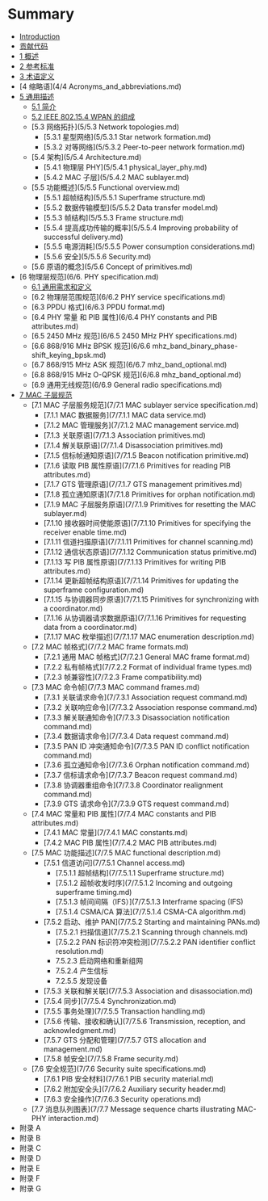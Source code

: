 # Summary

* [Introduction](README.md)
* [贡献代码](contribution.md)
* [1 概述](1/1.Overview.md)
* [2 参考标准](2/2.Normative_references.md)
* [3 术语定义](3/3.Definitions.md)
* [4 缩略语](4/4 Acronyms_and_abbreviations.md)
* [5 通用描述](5/5.General_description.md)
   * [5.1 简介](5/5.1.Introduction.md)
   * [5.2  IEEE 802.15.4 WPAN 的组成](5/5.2.omponents_of_the_IEEE_802.15.4_WPAN.md)
   * [5.3 网络拓扑](5/5.3 Network topologies.md)
       * [5.3.1 星型网络](5/5.3.1 Star network formation.md)
       * [5.3.2 对等网络](5/5.3.2 Peer-to-peer network formation.md)
   * [5.4 架构](5/5.4 Architecture.md)
       * [5.4.1 物理层 PHY](5/5.4.1 physical_layer_phy.md)
       * [5.4.2 MAC 子层](5/5.4.2 MAC sublayer.md)
   * [5.5 功能概述](5/5.5 Functional overview.md)
       * [5.5.1 超帧结构](5/5.5.1 Superframe structure.md)
       * [5.5.2 数据传输模型](5/5.5.2 Data transfer model.md)
       * [5.5.3 帧结构](5/5.5.3 Frame structure.md)
       * [5.5.4 提高成功传输的概率](5/5.5.4 Improving probability of successful delivery.md)
       * [5.5.5 电源消耗](5/5.5.5 Power consumption considerations.md)
       * [5.5.6 安全](5/5.5.6 Security.md)
   * [5.6 原语的概念](5/5.6 Concept of primitives.md)
* [6 物理层规范](6/6. PHY specification.md)
   * [6.1 通用需求和定义](6/6.1.General_requirements_and_definitions.md)
   * [6.2 物理层范围规范](6/6.2 PHY service specifications.md)
   * [6.3 PPDU 格式](6/6.3 PPDU format.md)
   * [6.4 PHY 常量 和 PIB 属性](6/6.4 PHY constants and PIB attributes.md)
   * [6.5 2450 MHz 规范](6/6.5 2450 MHz PHY specifications.md)
   * [6.6 868/916 MHz BPSK 规范](6/6.6 mhz_band_binary_phase-shift_keying_bpsk.md)
   * [6.7 868/915 MHz ASK 规范](6/6.7 mhz_band_optional.md)
   * [6.8 868/915 MHz O-QPSK 规范](6/6.8 mhz_band_optional.md)
   * [6.9 通用无线规范](6/6.9 General radio specifications.md)
* [7 MAC 子层规范](7/7.MAC_sublayer_specification.md)
   * [7.1 MAC 子层服务规范](7/7.1 MAC sublayer service specification.md)
       * [7.1.1 MAC 数据服务](7/7.1.1 MAC data service.md)
       * [7.1.2 MAC 管理服务](7/7.1.2 MAC management service.md)
       * [7.1.3 关联原语](7/7.1.3 Association primitives.md)
       * [7.1.4 解关联原语](7/7.1.4 Disassociation primitives.md)
       * [7.1.5 信标帧通知原语](7/7.1.5 Beacon notification primitive.md)
       * [7.1.6 读取 PIB 属性原语](7/7.1.6 Primitives for reading PIB attributes.md)
       * [7.1.7 GTS  管理原语](7/7.1.7 GTS management primitives.md)
       * [7.1.8 孤立通知原语](7/7.1.8 Primitives for orphan notification.md)
       * [7.1.9 MAC 子层服务原语](7/7.1.9 Primitives for resetting the MAC sublayer.md)
       * [7.1.10 接收器时间使能原语](7/7.1.10 Primitives for specifying the receiver enable time.md)
       * [7.1.11 信道扫描原语](7/7.1.11 Primitives for channel scanning.md)
       * [7.1.12 通信状态原语](7/7.1.12 Communication status primitive.md)
       * [7.1.13 写 PIB 属性原语](7/7.1.13 Primitives for writing PIB attributes.md)
       * [7.1.14 更新超帧结构原语](7/7.1.14 Primitives for updating the superframe configuration.md)
       * [7.1.15 与协调器同步原语](7/7.1.15 Primitives for synchronizing with a coordinator.md)
       * [7.1.16 从协调器请求数据原语](7/7.1.16 Primitives for requesting data from a coordinator.md)
       * [7.1.17 MAC 枚举描述](7/7.1.17 MAC enumeration description.md)
   * [7.2 MAC 帧格式](7/7.2 MAC frame formats.md)
       * [7.2.1 通用 MAC 帧格式](7/7.2.1 General MAC frame format.md)
       * [7.2.2 私有帧格式](7/7.2.2 Format of individual frame types.md)
       * [7.2.3 帧兼容性](7/7.2.3 Frame compatibility.md)
   * [7.3 MAC 命令帧](7/7.3 MAC command frames.md)
       * [7.3.1 关联请求命令](7/7.3.1 Association request command.md)
       * [7.3.2 关联响应命令](7/7.3.2 Association response command.md)
       * [7.3.3 解关联通知命令](7/7.3.3 Disassociation notification command.md)
       * [7.3.4 数据请求命令](7/7.3.4 Data request command.md)
       * [7.3.5 PAN ID 冲突通知命令](7/7.3.5 PAN ID conflict notification command.md)
       * [7.3.6 孤立通知命令](7/7.3.6 Orphan notification command.md)
       * [7.3.7 信标请求命令](7/7.3.7 Beacon request command.md)
       * [7.3.8 协调器重组命令](7/7.3.8 Coordinator realignment command.md)
       * [7.3.9 GTS 请求命令](7/7.3.9 GTS request command.md)
   * [7.4 MAC 常量和 PIB 属性](7/7.4 MAC constants and PIB attributes.md)
       * [7.4.1 MAC 常量](7/7.4.1 MAC constants.md)
       * [7.4.2 MAC PIB 属性](7/7.4.2 MAC PIB attributes.md)
   * [7.5 MAC 功能描述](7/7.5 MAC functional description.md)
       * [7.5.1 信道访问](7/7.5.1 Channel access.md)
           * [7.5.1.1 超帧结构](7/7.5.1.1 Superframe structure.md)
           * [7.5.1.2 超帧收发时序](7/7.5.1.2 Incoming and outgoing superframe timing.md)
           * [7.5.1.3 帧间间隔（IFS）](7/7.5.1.3 Interframe spacing (IFS)
           * [7.5.1.4 CSMA/CA 算法](7/7.5.1.4 CSMA-CA algorithm.md)
       * [7.5.2 启动、维护 PAN](7/7.5.2 Starting and maintaining PANs.md)
           * [7.5.2.1 扫描信道](7/7.5.2.1 Scanning through channels.md)
           * [7.5.2.2 PAN 标识符冲突检测](7/7.5.2.2 PAN identifier conflict resolution.md)
           * 7.5.2.3 启动网络和重新组网
           * 7.5.2.4 产生信标
           * 7.2.5.5 发现设备
       * [7.5.3 关联和解关联](7/7.5.3 Association and disassociation.md)
       * [7.5.4 同步](7/7.5.4 Synchronization.md)
       * [7.5.5 事务处理](7/7.5.5 Transaction handling.md)
       * [7.5.6 传输、接收和确认](7/7.5.6 Transmission, reception, and acknowledgment.md)
       * [7.5.7 GTS 分配和管理](7/7.5.7 GTS allocation and management.md)
       * [7.5.8 帧安全](7/7.5.8 Frame security.md)
   * [7.6 安全规范](7/7.6 Security suite specifications.md)
       * [7.6.1 PIB 安全材料](7/7.6.1 PIB security material.md)
       * [7.6.2 附加安全头](7/7.6.2 Auxiliary security header.md)
       * [7.6.3 安全操作](7/7.6.3 Security operations.md)
   * [7.7 消息队列图表](7/7.7 Message sequence charts illustrating MAC-PHY interaction.md)
* 附录 A
* 附录 B
* 附录 C
* 附录 D
* 附录 E
* 附录 F
* 附录 G

